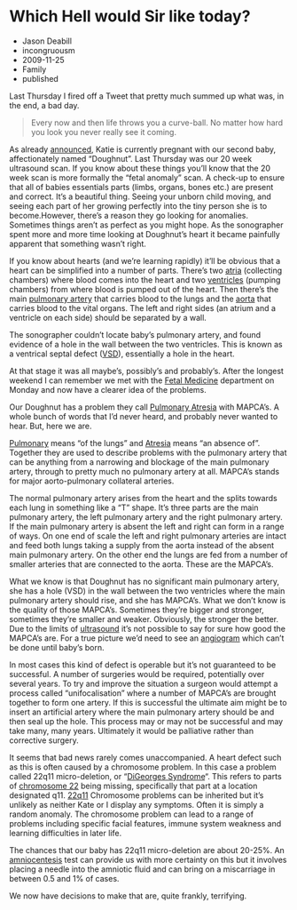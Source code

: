 # Which Hell would Sir like today?
- Jason Deabill
- incongruousm
- 2009-11-25
- Family
- published

Last Thursday I fired off a Tweet that pretty much summed up what was, in the end, a bad day.

> Every now and then life throws you a curve-ball. No matter how hard you look you never really see it coming.

As already [announced](child-2-doughnut), Katie is currently pregnant with our second baby, affectionately named “Doughnut”. Last Thursday was our 20 week ultrasound scan. If you know about these things you’ll know that the 20 week scan is more formally the “fetal anomaly” scan. A check-up to ensure that all of babies essentials parts (limbs, organs, bones etc.) are present and correct. It’s a beautiful thing. Seeing your unborn child moving, and seeing each part of her growing perfectly into the tiny person she is to become.However, there’s a reason they go looking for anomalies. Sometimes things aren’t as perfect as you might hope. As the sonographer spent more and more time looking at Doughnut’s heart it became painfully apparent that something wasn’t right.

If you know about hearts (and we’re learning rapidly) it’ll be obvious that a heart can be simplified into a number of parts. There’s two [atria](http://en.wikipedia.org/wiki/Atrium_%28heart%29) (collecting chambers) where blood comes into the heart and two [ventricles](http://en.wikipedia.org/wiki/Ventricle_%28heart%29) (pumping chambers) from where blood is pumped out of the heart. Then there’s the main [pulmonary artery](http://en.wikipedia.org/wiki/Pulmonary_artery) that carries blood to the lungs and the [aorta](http://en.wikipedia.org/wiki/Aorta) that carries blood to the vital organs. The left and right sides (an atrium and a ventricle on each side) should be separated by a wall.

The sonographer couldn’t locate baby’s pulmonary artery, and found evidence of a hole in the wall between the two ventricles. This is known as a ventrical septal defect ([VSD](http://en.wikipedia.org/wiki/Ventricular_septal_defect)), essentially a hole in the heart.

At that stage it was all maybe’s, possibly’s and probably’s. After the longest weekend I can remember we met with the [Fetal Medicine](http://www.suht.nhs.uk/OurServices/Womenshealth/FetalMedicineUnit/FetalMedicineUnit.aspx) department on Monday and now have a clearer idea of the problems.

Our Doughnut has a problem they call [Pulmonary Atresia](http://www.chfed.org.uk/how_we_help/information_service/heart_conditions/pulmonary_atresia) with MAPCA’s. A whole bunch of words that I’d never heard, and probably never wanted to hear. But, here we are.

[Pulmonary](http://wordnetweb.princeton.edu/perl/webwn?s=pulmonary) means “of the lungs” and [Atresia](http://wordnetweb.princeton.edu/perl/webwn?s=atresia) means “an absence of”. Together they are used to describe problems with the pulmonary artery that can be anything from a narrowing and blockage of the main pulmonary artery, through to pretty much no pulmonary artery at all. MAPCA’s stands for major aorto-pulmonary collateral arteries.

The normal pulmonary artery arises from the heart and the splits towards each lung in something like a “T” shape. It’s three parts are the main pulmonary artery, the left pulmonary artery and the right pulmonary artery. If the main pulmonary artery is absent the left and right can form in a range of ways. On one end of scale the left and right pulmonary arteries are intact and feed both lungs taking a supply from the aorta instead of the absent main pulmonary artery. On the other end the lungs are fed from a number of smaller arteries that are connected to the aorta. These are the MAPCA’s.

What we know is that Doughnut has no significant main pulmonary artery, she has a hole (VSD) in the wall between the two ventricles where the main pulmonary artery should rise, and she has MAPCA’s. What we don’t know is the quality of those MAPCA’s. Sometimes they’re bigger and stronger, sometimes they’re smaller and weaker. Obviously, the stronger the better. Due to the limits of [ultrasound](http://en.wikipedia.org/wiki/Medical_ultrasonography) it’s not possible to say for sure how good the MAPCA’s are. For a true picture we’d need to see an [angiogram](http://en.wikipedia.org/wiki/Angiography) which can’t be done until baby’s born.

In most cases this kind of defect is operable but it’s not guaranteed to be successful. A number of surgeries would be required, potentially over several years. To try and improve the situation a surgeon would attempt a process called “unifocalisation” where a number of MAPCA’s are brought together to form one artery. If this is successful the ultimate aim might be to insert an artificial artery where the main pulmonary artery should be and then seal up the hole. This process may or may not be successful and may take many, many years. Ultimately it would be palliative rather than corrective surgery.

It seems that bad news rarely comes unaccompanied. A heart defect such as this is often caused by a chromosome problem. In this case a problem called 22q11 micro-deletion, or “[DiGeorges Syndrome](http://en.wikipedia.org/wiki/Di_George%27s_syndrome)“. This refers to parts of [chromosome 22](http://en.wikipedia.org/wiki/Chromosome_22_%28human%29) being missing, specifically that part at a location designated q11. [22q11](http://www.22q.org/) Chromosome problems can be inherited but it’s unlikely as neither Kate or I display any symptoms. Often it is simply a random anomaly. The chromosome problem can lead to a range of problems including specific facial features, immune system weakness and learning difficulties in later life.

The chances that our baby has 22q11 micro-deletion are about 20-25%. An [amniocentesis](http://www.nhs.uk/conditions/Amniocentesis/) test can provide us with more certainty on this but it involves placing a needle into the amniotic fluid and can bring on a miscarriage in between 0.5 and 1% of cases.

We now have decisions to make that are, quite frankly, terrifying.